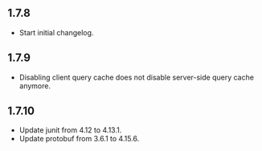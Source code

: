 ## 1.7.8 ##

* Start initial changelog.

## 1.7.9 ##

* Disabling client query cache does not disable server-side query cache anymore.

## 1.7.10 ##

* Update junit from 4.12 to 4.13.1.
* Update protobuf from 3.6.1 to 4.15.6.

